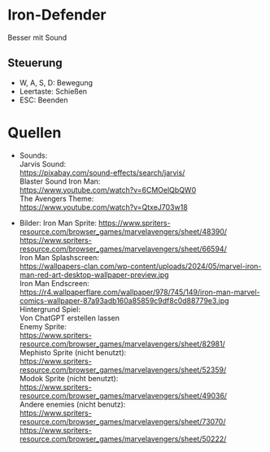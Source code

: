 # Iron-Defender
Besser mit Sound

## Steuerung
- W, A, S, D: Bewegung  
- Leertaste: Schießen  
- ESC: Beenden  

# Quellen
- Sounds:  
Jarvis Sound:  
https://pixabay.com/sound-effects/search/jarvis/   
Blaster Sound Iron Man:  
https://www.youtube.com/watch?v=6CMOelQbQW0  
The Avengers Theme:  
https://www.youtube.com/watch?v=QtxeJ703w18  

- Bilder:
Iron Man Sprite:
https://www.spriters-resource.com/browser_games/marvelavengers/sheet/48390/  
https://www.spriters-resource.com/browser_games/marvelavengers/sheet/66594/  
Iron Man Splashscreen:  
https://wallpapers-clan.com/wp-content/uploads/2024/05/marvel-iron-man-red-art-desktop-wallpaper-preview.jpg  
Iron Man Endscreen:  
https://r4.wallpaperflare.com/wallpaper/978/745/149/iron-man-marvel-comics-wallpaper-87a93adb160a85859c9df8c0d88779e3.jpg  
Hintergrund Spiel:  
Von ChatGPT erstellen lassen  
Enemy Sprite:  
https://www.spriters-resource.com/browser_games/marvelavengers/sheet/82981/  
Mephisto Sprite (nicht benutzt):  
https://www.spriters-resource.com/browser_games/marvelavengers/sheet/52359/  
Modok Sprite (nicht benutzt):  
https://www.spriters-resource.com/browser_games/marvelavengers/sheet/49036/  
Andere enemies (nicht benutz):  
https://www.spriters-resource.com/browser_games/marvelavengers/sheet/73070/  
https://www.spriters-resource.com/browser_games/marvelavengers/sheet/50222/  
